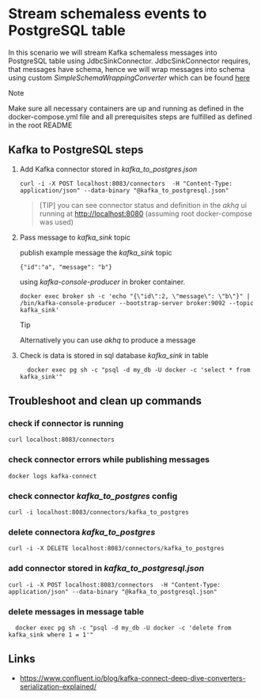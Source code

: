 # Stream schemaless events to PostgreSQL table

In this scenario we will stream Kafka schemaless messages into PostgreSQL table using JdbcSinkConnector.
JdbcSinkConnector requires, that messages have schema, hence we will wrap messages
into schema using custom _SimpleSchemaWrappingConverter_ which can be found [here](https://github.com/tomaszkubacki/schema_wrapping)

> [!NOTE]
> Make sure all necessary containers are up and running as defined in the docker-compose.yml file
> and all prerequisites steps are fulfilled as defined in the root README

## Kafka to PostgreSQL steps

1. Add Kafka connector stored in _kafka_to_postgres.json_

   ```shell
   curl -i -X POST localhost:8083/connectors  -H "Content-Type: application/json" --data-binary "@kafka_to_postgresql.json"
   ```

   > [TIP]
   > you can see connector status and definition in the _akhq_ ui
   > running at <http://localhost:8080> (assuming root docker-compose was used)

2. Pass message to _kafka_sink_ topic

   publish example message the _kafka_sink_ topic

   ```
   {"id":"a", "message": "b"}
   ```

   using _kafka-console-producer_ in broker container.

   ```shell
   docker exec broker sh -c 'echo "{\"id\":2, \"message\": \"b\"}" | /bin/kafka-console-producer --bootstrap-server broker:9092 --topic kafka_sink'
   ```

   > [!TIP]
   > Alternatively you can use _akhq_ to produce a message

3. Check is data is stored in sql database _kafka_sink_ in table

   ```shell
     docker exec pg sh -c "psql -d my_db -U docker -c 'select * from kafka_sink'"
   ```

## Troubleshoot and clean up commands

### check if connector is running

```shell
curl localhost:8083/connectors
```

### check connector errors while publishing messages

```shell
docker logs kafka-connect
```

### check connector _kafka_to_postgres_ config

```shell
curl -i localhost:8083/connectors/kafka_to_postgres
```

### delete connectora _kafka_to_postgres_

```shell
curl -i -X DELETE localhost:8083/connectors/kafka_to_postgres
```

### add connector stored in _kafka_to_postgresql.json_

```shell
curl -i -X POST localhost:8083/connectors  -H "Content-Type: application/json" --data-binary "@kafka_to_postgresql.json"
```

### delete messages in message table

```shell
  docker exec pg sh -c "psql -d my_db -U docker -c 'delete from kafka_sink where 1 = 1'"
```

## Links

- <https://www.confluent.io/blog/kafka-connect-deep-dive-converters-serialization-explained/>
